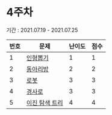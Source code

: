 # 4주차

기간 : 2021.07.19 - 2021.07.25

|번호|문제|난이도|점수|
|---|---|---|---|
|1|[인형뽑기](./1)|1|1|
|2|[동아리방](./2)|2|2|
|3|[로봇](./3)|3|3|
|4|[경사로](./4)|3|3|
|5|[이진 탐색 트리](./5)|4|4|

